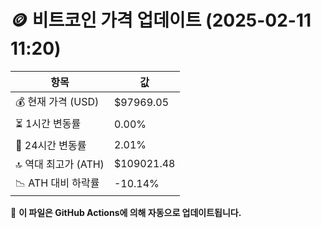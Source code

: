 # 🪙 비트코인 가격 업데이트 (2025-02-11 11:20)

| 항목                | 값 |
|--------------------|----------------|
| 💰 현재 가격 (USD) | $97969.05 |
| ⏳ 1시간 변동률    | 0.00% |
| 📆 24시간 변동률   | 2.01% |
| 🔝 역대 최고가 (ATH) | $109021.48 |
| 📉 ATH 대비 하락률 | -10.14% |

🔄 **이 파일은 GitHub Actions에 의해 자동으로 업데이트됩니다.**
